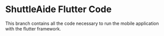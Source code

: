 # ShuttleAide Flutter Code

This branch contains all the code necessary to run the mobile application with the flutter framework.
